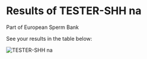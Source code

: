 
# Results of TESTER-SHH na 
    
Part of European Sperm Bank
    
See your results in the table below:
    
![TESTER-SHH na](./plots/TESTER-SHH_na_table.png)